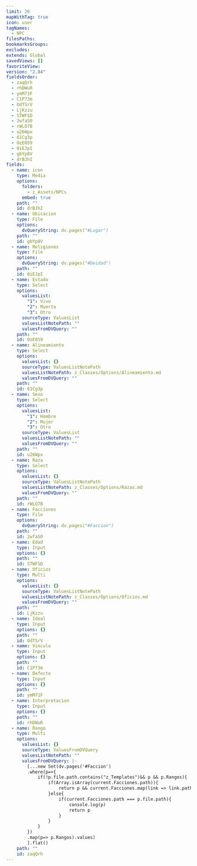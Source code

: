 ```yaml
---
limit: 20
mapWithTag: true
icon: user
tagNames:
  - NPC
filesPaths: 
bookmarksGroups: 
excludes: 
extends: Global
savedViews: []
favoriteView: 
version: "2.84"
fieldsOrder:
  - zaqQrh
  - rhDWuR
  - ymM71F
  - C1P73m
  - OdTSrV
  - LjKzzu
  - STWFSD
  - 2wfaS0
  - rWLO7B
  - u26Wpx
  - 61Cg3p
  - OzE059
  - 0iEJpI
  - gbYp8V
  - drBJhI
fields:
  - name: icon
    type: Media
    options:
      folders:
        - z_Assets/NPCs
      embed: true
    path: ""
    id: drBJhI
  - name: Ubicacion
    type: File
    options:
      dvQueryString: dv.pages("#Lugar")
    path: ""
    id: gbYp8V
  - name: Religiones
    type: File
    options:
      dvQueryString: dv.pages("#Deidad")
    path: ""
    id: 0iEJpI
  - name: Estado
    type: Select
    options:
      valuesList:
        "1": Vivo
        "2": Muerto
        "3": Otro
      sourceType: ValuesList
      valuesListNotePath: ""
      valuesFromDVQuery: ""
    path: ""
    id: OzE059
  - name: Alineamiento
    type: Select
    options:
      valuesList: {}
      sourceType: ValuesListNotePath
      valuesListNotePath: z_Classes/Options/Alineamiento.md
      valuesFromDVQuery: ""
    path: ""
    id: 61Cg3p
  - name: Sexo
    type: Select
    options:
      valuesList:
        "1": Hombre
        "2": Mujer
        "3": Otro
      sourceType: ValuesList
      valuesListNotePath: ""
      valuesFromDVQuery: ""
    path: ""
    id: u26Wpx
  - name: Raza
    type: Select
    options:
      valuesList: {}
      sourceType: ValuesListNotePath
      valuesListNotePath: z_Classes/Options/Razas.md
      valuesFromDVQuery: ""
    path: ""
    id: rWLO7B
  - name: Facciones
    type: File
    options:
      dvQueryString: dv.pages("#Faccion")
    path: ""
    id: 2wfaS0
  - name: Edad
    type: Input
    options: {}
    path: ""
    id: STWFSD
  - name: Oficios
    type: Multi
    options:
      valuesList: {}
      sourceType: ValuesListNotePath
      valuesListNotePath: z_Classes/Options/Oficios.md
      valuesFromDVQuery: ""
    path: ""
    id: LjKzzu
  - name: Ideal
    type: Input
    options: {}
    path: ""
    id: OdTSrV
  - name: Vinculo
    type: Input
    options: {}
    path: ""
    id: C1P73m
  - name: Defecto
    type: Input
    options: {}
    path: ""
    id: ymM71F
  - name: Interpretacion
    type: Input
    options: {}
    path: ""
    id: rhDWuR
  - name: Rango
    type: Multi
    options:
      valuesList: {}
      sourceType: ValuesFromDVQuery
      valuesListNotePath: ""
      valuesFromDVQuery: |-
        [...new Set(dv.pages('#Faccion')
        .where(p=>{
            if(!p.file.path.contains("z_Templates")&& p && p.Rangos){
                if(Array.isArray(current.Facciones.path)){
                    return p && current.Facciones.map(link => link.path).includes(p.file.path) 
                }else{
                    if(current.Facciones.path === p.file.path){
                        console.log(p)
                        return p
                    } 
                }
            }   
        })
        .map(p=> p.Rangos).values)
        ].flat()
    path: ""
    id: zaqQrh
---
```

